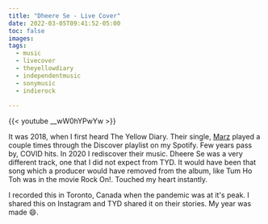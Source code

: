 ```yaml
---
title: "Dheere Se - Live Cover"
date: 2022-03-05T09:41:52-05:00
toc: false
images:
tags:
  - music
  - livecover
  - theyellowdiary
  - independentmusic
  - sonymusic
  - indierock
  
---
```


{{< youtube __wW0hYPwYw >}}

It was 2018, when I first heard The Yellow Diary. Their single, [Marz](https://www.youtube.com/watch?v=2zjboLjIt8w) played a couple times through the Discover playlist on my Spotify. Few years pass by, COVID hits. In 2020 I rediscover their music. Dheere Se was a very different track, one that I did not expect from TYD. It would have been that song which a producer would have removed from the album, like Tum Ho Toh was in the movie Rock On!. Touched my heart instantly.

I recorded this in Toronto, Canada when the pandemic was at it's peak. I shared this on Instagram and TYD shared it on their stories. My year was made 😄.